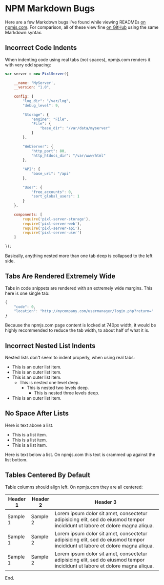 # NPM Markdown Bugs

Here are a few Markdown bugs I've found while viewing READMEs [on npmjs.com](https://npmjs.com/npm-markdown-bugs).  For comparison, all of these view fine [on GitHub](https://github.com/jhuckaby/npm-markdown-bugs) using the same Markdown syntax.

## Incorrect Code Indents

When indenting code using real tabs (not spaces), npmjs.com renders it with very odd spacing:

```js
var server = new PixlServer({
	
	__name: 'MyServer',
	__version: "1.0",
	
	config: {
		"log_dir": "/var/log",
		"debug_level": 9,
		
		"Storage": {
			"engine": "File",
			"File": {
				"base_dir": "/var/data/myserver"
			}
		},
		
		"WebServer": {
			"http_port": 80,
			"http_htdocs_dir": "/var/www/html"
		},
		
		"API": {
			"base_uri": "/api"
		},
		
		"User": {
			"free_accounts": 0,
			"sort_global_users": 1
		}
	},
	
	components: [
		require('pixl-server-storage'),
		require('pixl-server-web'),
		require('pixl-server-api'),
		require('pixl-server-user')
	]
	
});
```

Basically, anything nested more than one tab deep is collapsed to the left side.

## Tabs Are Rendered Extremely Wide

Tabs in code snippets are rendered with an extremely wide margins.  This here is one single tab:

```js
{
	"code": 0,
	"location": "http://mycompany.com/usermanager/login.php?return="
}
```

Because the npmjs.com page content is locked at 740px width, it would be highly recommended to reduce the tab width, to about half of what it is.

## Incorrect Nested List Indents

Nested lists don't seem to indent properly, when using real tabs:

* This is an outer list item.
* This is an outer list item.
* This is an outer list item.
	* This is nested one level deep.
		* This is nested two levels deep.
			* This is nested three levels deep.
* This is an outer list item.

## No Space After Lists

Here is text above a list.

* This is a list item.
* This is a list item.
* This is a list item.

Here is text below a list.  On npmjs.com this text is crammed up against the list bottom.

## Tables Centered By Default

Table columns should align left.  On npmjs.com they are all centered:

| Header 1 | Header 2 | Header 3 |
|----------|----------|----------|
| Sample 1 | Sample 2 | Lorem ipsum dolor sit amet, consectetur adipisicing elit, sed do eiusmod tempor incididunt ut labore et dolore magna aliqua. |
| Sample 1 | Sample 2 | Lorem ipsum dolor sit amet, consectetur adipisicing elit, sed do eiusmod tempor incididunt ut labore et dolore magna aliqua. |
| Sample 1 | Sample 2 | Lorem ipsum dolor sit amet, consectetur adipisicing elit, sed do eiusmod tempor incididunt ut labore et dolore magna aliqua. |

End.
